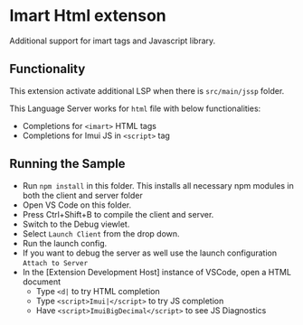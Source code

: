 # Imart Html extenson

Additional support for imart tags and Javascript library.

## Functionality

This extension activate additional LSP when there is `src/main/jssp` folder.

This Language Server works for `html` file with below functionalities:

- Completions for `<imart>` HTML tags
- Completions for Imui JS in `<script>` tag

## Running the Sample

- Run `npm install` in this folder. This installs all necessary npm modules in both the client and server folder
- Open VS Code on this folder.
- Press Ctrl+Shift+B to compile the client and server.
- Switch to the Debug viewlet.
- Select `Launch Client` from the drop down.
- Run the launch config.
- If you want to debug the server as well use the launch configuration `Attach to Server`
- In the [Extension Development Host] instance of VSCode, open a HTML document
  - Type `<d|` to try HTML completion
  - Type `<script>Imui|</script>` to try JS completion
  - Have `<script>ImuiBigDecimal</script>` to see JS Diagnostics
